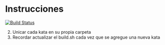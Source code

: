 # Instrucciones

[![Build Status](https://travis-ci.org/danwyry/eis.svg)](https://travis-ci.org/danwyry/eis)

2. Unicar cada kata en su propia carpeta
3. Recordar actualizar el build.sh cada vez que se agregue una nueva kata

